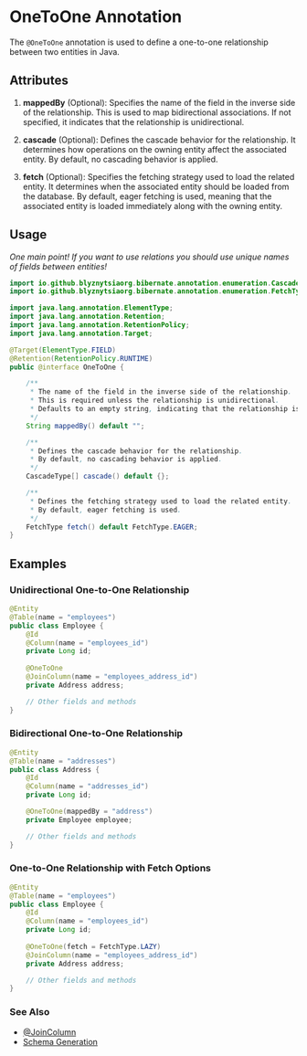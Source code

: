 # OneToOne Annotation

The `@OneToOne` annotation is used to define a one-to-one relationship between two entities in Java.

## Attributes

1. **mappedBy** (Optional): Specifies the name of the field in the inverse side of the relationship. This is used to map bidirectional associations. If not specified, it indicates that the relationship is unidirectional.

2. **cascade** (Optional): Defines the cascade behavior for the relationship. It determines how operations on the owning entity affect the associated entity. By default, no cascading behavior is applied.

3. **fetch** (Optional): Specifies the fetching strategy used to load the related entity. It determines when the associated entity should be loaded from the database. By default, eager fetching is used, meaning that the associated entity is loaded immediately along with the owning entity.

## Usage

*One main point! If you want to use relations you should use unique names of fields between entities!*

```java
import io.github.blyznytsiaorg.bibernate.annotation.enumeration.CascadeType;
import io.github.blyznytsiaorg.bibernate.annotation.enumeration.FetchType;

import java.lang.annotation.ElementType;
import java.lang.annotation.Retention;
import java.lang.annotation.RetentionPolicy;
import java.lang.annotation.Target;

@Target(ElementType.FIELD)
@Retention(RetentionPolicy.RUNTIME)
public @interface OneToOne {

    /**
     * The name of the field in the inverse side of the relationship.
     * This is required unless the relationship is unidirectional.
     * Defaults to an empty string, indicating that the relationship is not mapped by another field.
     */
    String mappedBy() default "";

    /**
     * Defines the cascade behavior for the relationship.
     * By default, no cascading behavior is applied.
     */
    CascadeType[] cascade() default {};

    /**
     * Defines the fetching strategy used to load the related entity.
     * By default, eager fetching is used.
     */
    FetchType fetch() default FetchType.EAGER;
}
```
## Examples
### Unidirectional One-to-One Relationship

```java
@Entity
@Table(name = "employees")
public class Employee {
    @Id
    @Column(name = "employees_id")
    private Long id;
    
    @OneToOne
    @JoinColumn(name = "employees_address_id")
    private Address address;

    // Other fields and methods
}
```

### Bidirectional One-to-One Relationship
```java
@Entity
@Table(name = "addresses")
public class Address {
    @Id
    @Column(name = "addresses_id")
    private Long id;

    @OneToOne(mappedBy = "address")
    private Employee employee;

    // Other fields and methods
}
```

### One-to-One Relationship with Fetch Options
```java
@Entity
@Table(name = "employees")
public class Employee {
    @Id
    @Column(name = "employees_id")
    private Long id;
    
    @OneToOne(fetch = FetchType.LAZY)
    @JoinColumn(name = "employees_address_id")
    private Address address;

    // Other fields and methods
}
```
### See Also

- [@JoinColumn](JoinColumn.md)
- [Schema Generation](../SchemaGeneration.md)